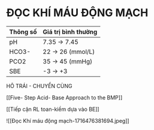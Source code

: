 # ĐỌC KHÍ MÁU ĐỘNG MẠCH


| Thông số | Giá trị bình thường |
| -------- | ------------------- |
| pH       | 7.35 -> 7.45        |
| HCO3-    | 22 -> 26 (mmol/L)   |
| PCO2     | 35 -> 45 (mmHg)     |
| SBE      | -3 -> +3            |

HÔ TRÁI - CHUYỂN CÙNG

[[Five- Step Acid- Base Approach to the BMP]]

[[Tiếp cận RL toan-kiềm dựa vào BE]]

![[Đọc Khí máu động mạch-1716476381694.jpeg]]